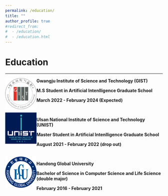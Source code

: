 ```yaml
---
permalink: /education/
title: ""
author_profile: true
#redirect_from: 
#  - /education/
#  - /education.html
---
```

# Education
<hr/>

<img align="left" src="./../images/gist.jpg" height="100x" width="100px"> 

**Gwangju Institute of Science and Technology (GIST)**
<br/> 

**M.S Student in Artificial Intenlligence Graduate School** 
<br/>

**March 2022 - February 2024 (Expected)** 


<br/>
<img align="left" src="./../images/unist.png" height="100x" width="100px">

**Ulsan National Institute of Science and Technology (UNIST)**
<br/>

**Master Student in Artificial Intenlligence Graduate School**
<br/>

**August 2021 - February 2022 (drop out)**


<br/>
<img align="left" src="./../images/hgu.png" height="100x" width="100px">

**Handong Global University**
<br/>

**Bachelor of Science in Computer Science and Life Science (double major)**
<br/>

**February 2016 - February 2021**

